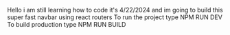 Hello i am still learning how to code it's 4/22/2024 and im going to build this super fast navbar using react routers
To run the project type NPM RUN DEV
To build production type NPM RUN BUILD
